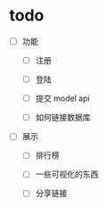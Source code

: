 # todo



- [ ] 功能

  - [ ] 注册

  - [ ] 登陆

  - [ ] 提交 model api

  - [ ] 如何链接数据库


- [ ] 展示

  - [ ] 排行榜

  - [ ] 一些可视化的东西

  - [ ] 分享链接
